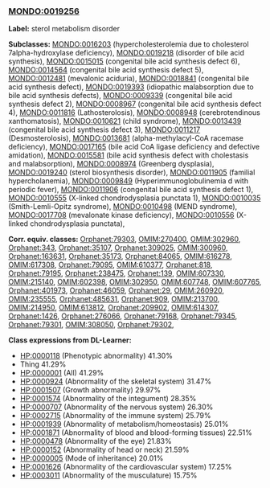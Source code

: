 
### [MONDO:0019256](http://purl.obolibrary.org/obo/MONDO_0019256)
**Label:** sterol metabolism disorder

**Subclasses:** [MONDO:0016203](http://purl.obolibrary.org/obo/MONDO_0016203) (hypercholesterolemia due to cholesterol 7alpha-hydroxylase deficiency), [MONDO:0019218](http://purl.obolibrary.org/obo/MONDO_0019218) (disorder of bile acid synthesis), [MONDO:0015015](http://purl.obolibrary.org/obo/MONDO_0015015) (congenital bile acid synthesis defect 6), [MONDO:0014564](http://purl.obolibrary.org/obo/MONDO_0014564) (congenital bile acid synthesis defect 5), [MONDO:0012481](http://purl.obolibrary.org/obo/MONDO_0012481) (mevalonic aciduria), [MONDO:0018841](http://purl.obolibrary.org/obo/MONDO_0018841) (congenital bile acid synthesis defect), [MONDO:0019393](http://purl.obolibrary.org/obo/MONDO_0019393) (idiopathic malabsorption due to bile acid synthesis defects), [MONDO:0009339](http://purl.obolibrary.org/obo/MONDO_0009339) (congenital bile acid synthesis defect 2), [MONDO:0008967](http://purl.obolibrary.org/obo/MONDO_0008967) (congenital bile acid synthesis defect 4), [MONDO:0011816](http://purl.obolibrary.org/obo/MONDO_0011816) (Lathosterolosis), [MONDO:0008948](http://purl.obolibrary.org/obo/MONDO_0008948) (cerebrotendinous xanthomatosis), [MONDO:0010621](http://purl.obolibrary.org/obo/MONDO_0010621) (child syndrome), [MONDO:0013439](http://purl.obolibrary.org/obo/MONDO_0013439) (congenital bile acid synthesis defect 3), [MONDO:0011217](http://purl.obolibrary.org/obo/MONDO_0011217) (Desmosterolosis), [MONDO:0013681](http://purl.obolibrary.org/obo/MONDO_0013681) (alpha-methylacyl-CoA racemase deficiency), [MONDO:0017165](http://purl.obolibrary.org/obo/MONDO_0017165) (bile acid CoA ligase deficiency and defective amidation), [MONDO:0015581](http://purl.obolibrary.org/obo/MONDO_0015581) (bile acid synthesis defect with cholestasis and malabsorption), [MONDO:0008974](http://purl.obolibrary.org/obo/MONDO_0008974) (Greenberg dysplasia), [MONDO:0019240](http://purl.obolibrary.org/obo/MONDO_0019240) (sterol biosynthesis disorder), [MONDO:0011905](http://purl.obolibrary.org/obo/MONDO_0011905) (familial hypercholanemia), [MONDO:0009849](http://purl.obolibrary.org/obo/MONDO_0009849) (Hyperimmunoglobulinemia d with periodic fever), [MONDO:0011906](http://purl.obolibrary.org/obo/MONDO_0011906) (congenital bile acid synthesis defect 1), [MONDO:0010555](http://purl.obolibrary.org/obo/MONDO_0010555) (X-linked chondrodysplasia punctata 1), [MONDO:0010035](http://purl.obolibrary.org/obo/MONDO_0010035) (Smith-Lemli-Opitz syndrome), [MONDO:0010498](http://purl.obolibrary.org/obo/MONDO_0010498) (MEND syndrome), [MONDO:0017708](http://purl.obolibrary.org/obo/MONDO_0017708) (mevalonate kinase deficiency), [MONDO:0010556](http://purl.obolibrary.org/obo/MONDO_0010556) (X-linked chondrodysplasia punctata), 

**Corr. equiv. classes:** [Orphanet:79303](http://www.orpha.net/ORDO/Orphanet_79303), [OMIM:270400](http://purl.obolibrary.org/obo/OMIM_270400), [OMIM:302960](http://purl.obolibrary.org/obo/OMIM_302960), [Orphanet:343](http://www.orpha.net/ORDO/Orphanet_343), [Orphanet:35107](http://www.orpha.net/ORDO/Orphanet_35107), [Orphanet:309025](http://www.orpha.net/ORDO/Orphanet_309025), [OMIM:300960](http://purl.obolibrary.org/obo/OMIM_300960), [Orphanet:163631](http://www.orpha.net/ORDO/Orphanet_163631), [Orphanet:35173](http://www.orpha.net/ORDO/Orphanet_35173), [Orphanet:84065](http://www.orpha.net/ORDO/Orphanet_84065), [OMIM:616278](http://purl.obolibrary.org/obo/OMIM_616278), [OMIM:617308](http://purl.obolibrary.org/obo/OMIM_617308), [Orphanet:79095](http://www.orpha.net/ORDO/Orphanet_79095), [OMIM:610377](http://purl.obolibrary.org/obo/OMIM_610377), [Orphanet:818](http://www.orpha.net/ORDO/Orphanet_818), [Orphanet:79195](http://www.orpha.net/ORDO/Orphanet_79195), [Orphanet:238475](http://www.orpha.net/ORDO/Orphanet_238475), [Orphanet:139](http://www.orpha.net/ORDO/Orphanet_139), [OMIM:607330](http://purl.obolibrary.org/obo/OMIM_607330), [OMIM:215140](http://purl.obolibrary.org/obo/OMIM_215140), [OMIM:602398](http://purl.obolibrary.org/obo/OMIM_602398), [OMIM:302950](http://purl.obolibrary.org/obo/OMIM_302950), [OMIM:607748](http://purl.obolibrary.org/obo/OMIM_607748), [OMIM:607765](http://purl.obolibrary.org/obo/OMIM_607765), [Orphanet:401973](http://www.orpha.net/ORDO/Orphanet_401973), [Orphanet:46059](http://www.orpha.net/ORDO/Orphanet_46059), [Orphanet:29](http://www.orpha.net/ORDO/Orphanet_29), [OMIM:260920](http://purl.obolibrary.org/obo/OMIM_260920), [OMIM:235555](http://purl.obolibrary.org/obo/OMIM_235555), [Orphanet:485631](http://www.orpha.net/ORDO/Orphanet_485631), [Orphanet:909](http://www.orpha.net/ORDO/Orphanet_909), [OMIM:213700](http://purl.obolibrary.org/obo/OMIM_213700), [OMIM:214950](http://purl.obolibrary.org/obo/OMIM_214950), [OMIM:613812](http://purl.obolibrary.org/obo/OMIM_613812), [Orphanet:209902](http://www.orpha.net/ORDO/Orphanet_209902), [OMIM:614307](http://purl.obolibrary.org/obo/OMIM_614307), [Orphanet:1426](http://www.orpha.net/ORDO/Orphanet_1426), [Orphanet:276066](http://www.orpha.net/ORDO/Orphanet_276066), [Orphanet:79168](http://www.orpha.net/ORDO/Orphanet_79168), [Orphanet:79345](http://www.orpha.net/ORDO/Orphanet_79345), [Orphanet:79301](http://www.orpha.net/ORDO/Orphanet_79301), [OMIM:308050](http://purl.obolibrary.org/obo/OMIM_308050), [Orphanet:79302](http://www.orpha.net/ORDO/Orphanet_79302), 

**Class expressions from DL-Learner:**

- [HP:0000118](http://purl.obolibrary.org/obo/HP_0000118) (Phenotypic abnormality) 41.30%
- Thing 41.29%
- [HP:0000001](http://purl.obolibrary.org/obo/HP_0000001) (All) 41.29%
- [HP:0000924](http://purl.obolibrary.org/obo/HP_0000924) (Abnormality of the skeletal system) 31.47%
- [HP:0001507](http://purl.obolibrary.org/obo/HP_0001507) (Growth abnormality) 29.97%
- [HP:0001574](http://purl.obolibrary.org/obo/HP_0001574) (Abnormality of the integument) 28.35%
- [HP:0000707](http://purl.obolibrary.org/obo/HP_0000707) (Abnormality of the nervous system) 26.30%
- [HP:0002715](http://purl.obolibrary.org/obo/HP_0002715) (Abnormality of the immune system) 25.79%
- [HP:0001939](http://purl.obolibrary.org/obo/HP_0001939) (Abnormality of metabolism/homeostasis) 25.01%
- [HP:0001871](http://purl.obolibrary.org/obo/HP_0001871) (Abnormality of blood and blood-forming tissues) 22.51%
- [HP:0000478](http://purl.obolibrary.org/obo/HP_0000478) (Abnormality of the eye) 21.83%
- [HP:0000152](http://purl.obolibrary.org/obo/HP_0000152) (Abnormality of head or neck) 21.59%
- [HP:0000005](http://purl.obolibrary.org/obo/HP_0000005) (Mode of inheritance) 20.01%
- [HP:0001626](http://purl.obolibrary.org/obo/HP_0001626) (Abnormality of the cardiovascular system) 17.25%
- [HP:0003011](http://purl.obolibrary.org/obo/HP_0003011) (Abnormality of the musculature) 15.75%


